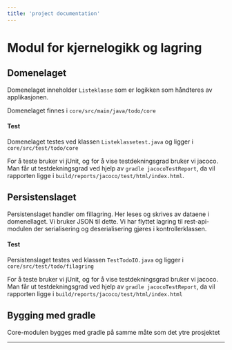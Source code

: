 ```yaml
---
title: 'project documentation'
---
```


Modul for kjernelogikk og lagring
===


## Domenelaget 
Domenelaget inneholder `Listeklasse` som er logikken som håndteres av applikasjonen. 

Domenelaget finnes i `core/src/main/java/todo/core`
#### Test
Domenelaget testes ved klassen `Listeklassetest.java` og ligger i `core/src/test/todo/core`

For å teste bruker vi jUnit, og for å vise testdekningsgrad bruker vi jacoco. Man får ut testdekningsgrad ved hjelp av `gradle jacocoTestReport`, da vil rapporten ligge i `build/reports/jacoco/test/html/index.html`.

## Persistenslaget 
Persistenslaget handler om fillagring. Her leses og skrives av dataene i domenellaget. Vi bruker JSON til dette. Vi har flyttet lagring til rest-api-modulen der serialisering og deserialisering gjøres i kontrollerklassen.


#### Test
Persistenslaget testes ved klassen `TestTodoIO.java` og ligger i `core/src/test/todo/filagring`

For å teste bruker vi jUnit, og for å vise testdekningsgrad bruker vi jacoco. Man får ut testdekningsgrad ved hjelp av `gradle jacocoTestReport`, da vil rapporten ligge i `build/reports/jacoco/test/html/index.html`
## Bygging med gradle 
Core-modulen bygges med gradle på samme måte som det ytre prosjektet

---

